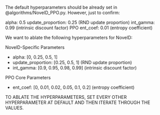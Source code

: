 The default hyperparameters should be already set in @algorithms/NovelD_PPO.py. However, just to confirm:

alpha: 0.5
update_proportion: 0.25 (RND update proportion)
int_gamma: 0.99 (intrinsic discount factor)
PPO ent_coef: 0.01 (entropy coefficient)


We want to ablate the following hyperparameters for NovelD:

NovelD-Specific Parameters
  - alpha: [0, 0.25, 0.5, 1]
  - update_proportion: [0.25, 0.5, 1] (RND update proportion)
  - int_gamma: [0.9, 0.95, 0.98, 0.99] (intrinsic discount factor)

PPO Core Parameters
  - ent_coef: [0, 0.01, 0.02, 0.05, 0.1, 0.2] (entropy coefficient)

TO ABLATE THE HYPERPARAMETERS, SET EVERY OTHER HYPERPARAMETER AT DEFAULT AND THEN ITERATE THROUGH THE VALUES.